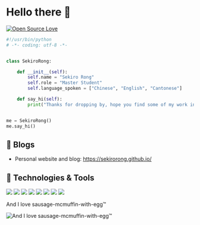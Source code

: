 # Hello there 👋

<!-- ![visitors](https://visitor-badge.laobi.icu/badge?page_id=zhenye-na.zhenye-na) -->
[![Open Source Love](https://badges.frapsoft.com/os/v1/open-source.svg?v=102)](https://github.com/ellerbrock/open-source-badge/)


```python
#!/usr/bin/python
# -*- coding: utf-8 -*-


class SekiroRong:

    def __init__(self):
        self.name = "Sekiro Rong"
        self.role = "Master Student"
        self.language_spoken = ["Chinese", "English", "Cantonese"]

    def say_hi(self):
        print("Thanks for dropping by, hope you find some of my work interesting.")


me = SekiroRong()
me.say_hi()
```

## 📝 Blogs

- Personal website and blog: https://sekirorong.github.io/


## 🔧 Technologies & Tools

![](https://img.shields.io/badge/Code-Python-green?style=flat&logo=python)
![](https://img.shields.io/badge/Code-C-green?style=flat&logo=c)
![](https://img.shields.io/badge/Editor-VS_Code-green?style=flat&logo=visual-studio-code)
![](https://img.shields.io/badge/Library-PyTorch-green?style=flat&logo=pytorch)
![](https://img.shields.io/badge/Library-mmlab-green?style=flat&logo=mcdonalds)
![](https://img.shields.io/badge/Tools-Git-green?style=flat&logo=git)
![](https://img.shields.io/badge/OS-Linux-green?style=flat&logo=ubuntu)
![](https://img.shields.io/badge/Tools-Docker-green?style=flat&logo=docker)

And I love sausage-mcmuffin-with-egg™

![And I love sausage-mcmuffin-with-egg™](https://mcdonalds.com.hk/wp-content/uploads/2020/04/MDS200401_SC_AM-ALC_500-7.png)
